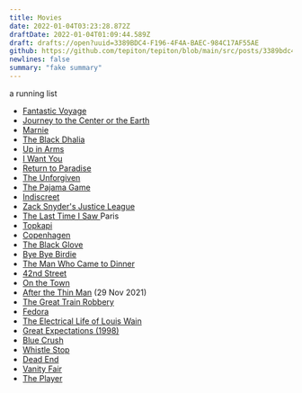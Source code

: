 ```yaml
---
title: Movies
date: 2022-01-04T03:23:28.872Z
draftDate: 2022-01-04T01:09:44.589Z
draft: drafts://open?uuid=3389BDC4-F196-4F4A-BAEC-984C17AF55AE
github: https://github.com/tepiton/tepiton/blob/main/src/posts/3389bdc4-f196-4f4a-baec-984c17af55ae.md
newlines: false
summary: "fake summary"
---
```

a running list

- [Fantastic Voyage](https://www.amazon.com/gp/video/detail/B006RZZJ8A)
- [Journey to the Center or the Earth](https://www.amazon.com/gp/video/detail/B000VMV71I)
- [Marnie](https://www.amazon.com/gp/video/detail/B000N6KC6S)
- [The Black Dhalia](https://www.amazon.com/gp/video/detail/B000M86HPC)
- [Up in Arms](https://www.amazon.com/gp/video/detail/B08CDYVN4N)
- [I Want You](https://www.amazon.com/gp/video/detail/B08CFXN9LK)
- [Return to Paradise](https://www.amazon.com/gp/video/detail/B09DJVW9FG)
- [The Unforgiven](https://www.amazon.com/gp/video/detail/B09JX41RR6)
- [The Pajama Game](https://www.amazon.com/gp/video/detail/B09JX29SDT)
- [Indiscreet](https://www.amazon.com/gp/video/detail/B015YTY8FO)
- [Zack Snyder's Justice League](https://play.hbomax.com/feature/urn:hbo:feature:GYDAnZgCFQ8IJpQEAAAAN)
- [The Last Time I Saw ](https://www.amazon.com/gp/video/detail/B09JYLN9FG)Paris
- [Topkapi](https://www.amazon.com/gp/video/detail/B086RD5JR9)
- [Copenhagen](https://www.amazon.com/gp/video/detail/B09DB23VSC)
- [The Black Glove](https://www.amazon.com/gp/video/detail/amzn1.dv.gti.99db8b6b-432a-4bc1-ae11-f016f25847ed)
- [Bye Bye Birdie](https://www.amazon.com/gp/video/detail/B001G5RFHE)
- [The Man Who Came to Dinner](https://play.hbomax.com/feature/urn:hbo:feature:GX5Ntdwb4MJ2ywgEAAACz)
- [42nd Street](https://play.hbomax.com/feature/urn:hbo:feature:GXjiQGwgNPMPDwwEAAAIR)
- [On the Town](https://play.hbomax.com/feature/urn:hbo:feature:GX3Uk5Q87raHCwwEAAAJ1)
- [After the Thin Man](https://play.hbomax.com/feature/urn:hbo:feature:GYS6n-AS81ZrDwgEAAAB0) (29 Nov 2021)
- [The Great Train Robbery](https://www.amazon.com/gp/video/detail/B07GVRP2NB)
- [Fedora](https://www.amazon.com/gp/video/detail/B09K9FP6F1)
- [The Electrical Life of Louis Wain](https://www.amazon.com/gp/video/detail/B09DRP216Z)
- [Great Expectations (1998)](https://www.amazon.com/gp/video/detail/B000SW2ESG)
- [Blue Crush](https://play.hbomax.com/feature/urn:hbo:feature:GXtxDVQYbyMPCwgEAAAhU)
- [Whistle Stop](https://www.amazon.com/gp/video/detail/B0013Z2VBM)
- [Dead End](https://www.amazon.com/gp/video/detail/B08CDZRFF3)
- [Vanity Fair](https://www.amazon.com/gp/video/detail/B0021PW7S0)
- [The Player](https://play.hbomax.com/feature/urn:hbo:feature:GXk3juAPFnJ4_wwEAAAYd)
